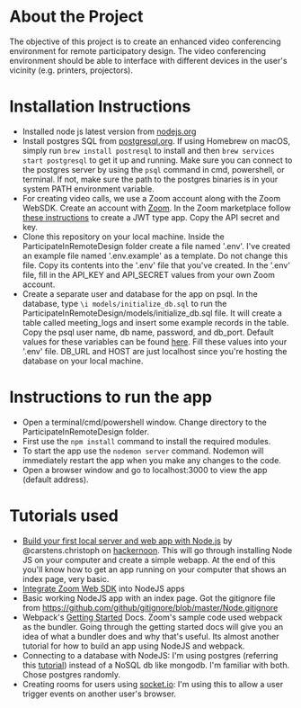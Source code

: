 # About the Project #
The objective of this project is to create an enhanced video conferencing environment for remote participatory design. The video conferencing environment should be able to interface with different devices in the user's vicinity (e.g. printers, projectors).

# Installation Instructions #
- Installed node js latest version from [nodejs.org](https://nodejs.org/en/download/)
- Install postgres SQL from [postgresql.org](https://www.postgresql.org/download/). If using Homebrew on macOS, simply run `brew install postresql` to install and then `brew services start postgresql` to get it up and running. Make sure you can connect to the postgres server by using the `psql` command in cmd, powershell, or terminal. If not, make sure the path to the postgres binaries is in your system PATH environment variable.
- For creating video calls, we use a Zoom account along with the Zoom WebSDK. Create an account with [Zoom](https://zoom.us/). In the Zoom marketplace follow [these instructions](https://marketplace.zoom.us/docs/guides/getting-started/app-types/create-jwt-app) to create a JWT type app. Copy the API secret and key.
- Clone this repository on your local machine. Inside the ParticipateInRemoteDesign folder create a file named '.env'. I've created an example file named '.env.example' as a template. Do not change this file. Copy its contents into the '.env' file that you've created. In the '.env' file, fill in the API_KEY and API_SECRET values from your own Zoom account.
- Create a separate user and database for the app on psql. In the database, type `\i models/initialize_db.sql` to run the ParticipateInRemoteDesign/models/initialize_db.sql file. It will create a table called meeting_logs and insert some example records in the table. Copy the psql user name, db name, password, and db_port. Default values for these variables can be found [here](https://blog.logrocket.com/setting-up-a-restful-api-with-node-js-and-postgresql-d96d6fc892d8/). Fill these values into your '.env' file. DB_URL and HOST are just localhost since you're hosting the database on your local machine.

# Instructions to run the app #
- Open a terminal/cmd/powershell window. Change directory to the ParticipateInRemoteDesign folder.
- First use the `npm install` command to install the required modules.
- To start the app use the `nodemon server` command. Nodemon will immediately restart the app when you make any changes to the code.
- Open a browser window and go to localhost:3000 to view the app (default address).

# Tutorials used #
- [Build your first local server and web app with Node.js](https://hackernoon.com/build-your-first-local-server-and-web-app-with-node-js-5a5d9e00aff0) by @carstens.christoph on [hackernoon](https://hackernoon.com/). This will go through installing Node JS on your computer and create a simple webapp. At the end of this you'll know how to get an app running on your computer that shows an index page, very basic.
- [Integrate Zoom Web SDK](https://marketplace.zoom.us/docs/sdk/native-sdks/web/getting-started/integrate#local) into NodeJS apps
- Basic working NodeJS app with an index page. Got the gitignore file from https://github.com/github/gitignore/blob/master/Node.gitignore
- Webpack's [Getting Started](https://webpack.js.org/guides/getting-started/) Docs. Zoom's sample code used webpack as the bundler. Going through the getting started docs will give you an idea of what a bundler does and why that's useful. Its almost another tutorial for how to build an app using NodeJS and webpack.
- Connecting to a database with NodeJS: I'm using postgres (referring this [tutorial](https://blog.logrocket.com/setting-up-a-restful-api-with-node-js-and-postgresql-d96d6fc892d8/)) instead of a NoSQL db like mongodb. I'm familiar with both. Chose postgres randomly.
- Creating rooms for users using [socket.io](https://socket.io/docs/rooms-and-namespaces/): I'm using this to allow a user trigger events on another user's browser.
